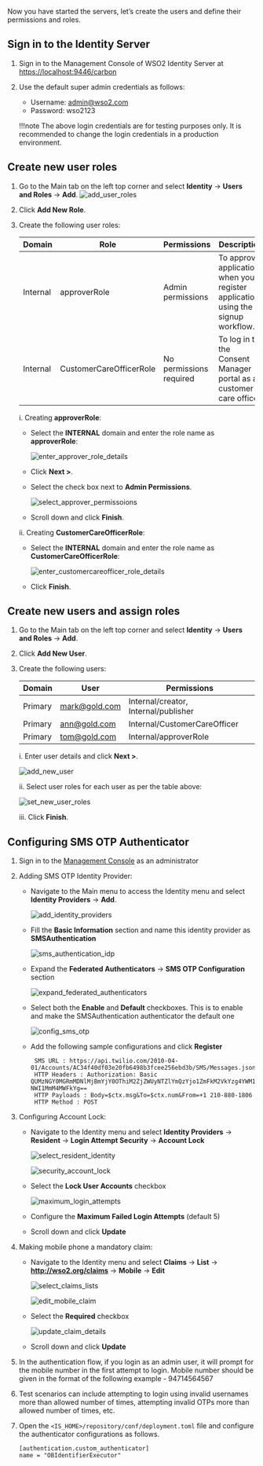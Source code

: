Now you have started the servers, let’s create the users and define their permissions and  roles.
 
## Sign in to the Identity Server
 
1. Sign in to the Management Console of WSO2 Identity Server at [https://localhost:9446/carbon](https://localhost:9446/carbon)

2. Use the default super admin credentials as follows:
    - Username: admin@wso2.com
    - Password: wso2123
    
    !!!note
        The above login credentials are for testing purposes only. It is recommended to change the login credentials in 
        a production environment.
   
## Create new user roles

1. Go to the Main tab on the left top corner and select **Identity** -> **Users and Roles** -> **Add**. ![add_user_roles](../assets/img/get-started/quick-start-guide/go-to-add-user-roles.png)
2. Click **Add New Role**.
3. Create the following user roles:   

    | Domain | Role| Permissions | Description |
    |--------|--------|--------|---------------|
    |Internal|approverRole|Admin permissions| To approve applications when you register applications using the signup workflow. |
    |Internal|CustomerCareOfficerRole|No permissions required | To log in to the Consent Manager portal as a customer care officer. |

    i. Creating **approverRole**:
    
      - Select the **INTERNAL** domain and enter the role name as **approverRole**:
      
        ![enter_approver_role_details](../assets/img/get-started/quick-start-guide/enter-role-details-approver-role.png)
      
      - Click **Next >**.
      
      - Select the check box next to **Admin Permissions**.
      
        ![select_approver_permissoions](../assets/img/get-started/quick-start-guide/select-permissions.png)
            
      - Scroll down and click **Finish**.
      
    ii. Creating **CustomerCareOfficerRole**:
    
      - Select the **INTERNAL** domain and enter the role name as **CustomerCareOfficerRole**:
      
        ![enter_customercareofficer_role_details](../assets/img/get-started/quick-start-guide/enter-role-details-customercareofficer_role.png)
      
      - Click **Finish**.
 
## Create new users and assign roles

1. Go to the Main tab on the left top corner and select **Identity** -> **Users and Roles** -> **Add**.
2. Click **Add New User**.
3. Create the following users:
 
    | Domain | User| Permissions|
    |--------|--------|--------|
    |Primary|mark@gold.com|Internal/creator, Internal/publisher|
    |Primary|ann@gold.com|Internal/CustomerCareOfficer|
    |Primary|tom@gold.com|Internal/approverRole|

    i. Enter user details and click **Next >**. 
    
    ![add_new_user](../assets/img/get-started/quick-start-guide/add-new-user.png)
    
    ii. Select user roles for each user as per the table above: 
    
    ![set_new_user_roles](../assets/img/get-started/quick-start-guide/set-new-user-roles.png)
        
    iii. Click **Finish**.

## Configuring SMS OTP Authenticator

1. Sign in to the [Management Console](https://localhost:9446/carbon) as an administrator

2. Adding SMS OTP Identity Provider:

     - Navigate to the Main menu to access the Identity menu and select **Identity Providers** -> **Add**.
     
        ![add_identity_providers](../assets/img/get-started/quick-start-guide/go-to-add-identity-providers.png)

     - Fill the **Basic Information** section and name this identity provider as **SMSAuthentication**

        ![sms_authentication_idp](../assets/img/get-started/quick-start-guide/sms-authentication-idp.png)

     - Expand the **Federated Authenticators** -> **SMS OTP Configuration** section

        ![expand_federated_authenticators](../assets/img/get-started/quick-start-guide/expand-federated-authenticators.png)

     - Select both the **Enable** and **Default** checkboxes. This is to enable and make the SMSAuthentication authenticator the default one

        ![config_sms_otp](../assets/img/get-started/quick-start-guide/config-sms-otp.png)

     - Add the following sample configurations and click **Register**

        ```
         SMS URL : https://api.twilio.com/2010-04-01/Accounts/AC34f40df03e20fb6498b3fcee256ebd3b/SMS/Messages.json
         HTTP Headers : Authorization: Basic QUMzNGY0MGRmMDNlMjBmYjY0OThiM2ZjZWUyNTZlYmQzYjo1ZmFkM2VkYzg4YWM1NTNiMmFiZjc4 NWI1MmM4MWFkYg==
         HTTP Payloads : Body=$ctx.msg&To=$ctx.num&From=+1 210-880-1806
         HTTP Method : POST
        ```
       
3. Configuring Account Lock:

    - Navigate to the Identity menu and select **Identity Providers** -> **Resident** -> **Login Attempt Security** -> **Account Lock**

        ![select_resident_identity](../assets/img/get-started/quick-start-guide/go-to-resident-identity-providers.png)

       ![security_account_lock](../assets/img/get-started/quick-start-guide/login-security-account-lock.png)
    
    - Select the **Lock User Accounts** checkbox

       ![maximum_login_attempts](../assets/img/get-started/quick-start-guide/maximum-failed-login-attempts.png)

    - Configure the **Maximum Failed Login Attempts** (default 5)

    - Scroll down and click **Update**

4. Making mobile phone a mandatory claim:

    - Navigate to the Identity menu and select **Claims** -> **List** -> **http://wso2.org/claims** -> **Mobile** -> **Edit**

        ![select_claims_lists](../assets/img/get-started/quick-start-guide/go-to-claims-lists.png)

      ![edit_mobile_claim](../assets/img/get-started/quick-start-guide/edit-mobile-claim.png)

    - Select the **Required** checkbox

        ![update_claim_details](../assets/img/get-started/quick-start-guide/update-local-claim-details.png)

    - Scroll down and click **Update**

5. In the authentication flow, if you login as an admin user, it will prompt for the mobile number in the first
   attempt to login. Mobile number should be given in the format of the following example - 94714564567

6. Test  scenarios can include attempting to login using invalid usernames more than allowed number of times, attempting
   invalid OTPs more than allowed number of times, etc.

7. Open the `<IS_HOME>/repository/conf/deployment.toml` file and configure the authenticator configurations as follows.

   ```
   [authentication.custom_authenticator]
   name = "OBIdentifierExecutor"
   ```
    
 